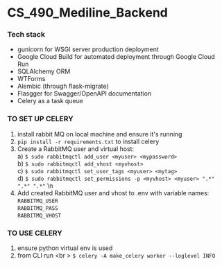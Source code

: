 # CS_490_Mediline_Backend

### Tech stack
- gunicorn for WSGI server production deployment
- Google Cloud Build for automated deployment through Google Cloud Run
- SQLAlchemy ORM
- WTForms
- Alembic (through flask-migrate)
- Flasgger for Swagger/OpenAPI documentation
- Celery as a task queue
### TO SET UP CELERY
1) install rabbit MQ on local machine and ensure it's running
2) `pip install -r requirements.txt` to install celery
3) Create a RabbitMQ user and virtual host: <br />
  a) `$ sudo rabbitmqctl add_user <myuser> <mypassword>` <br />
  b) `$ sudo rabbitmqctl add_vhost <myvhost>` <br />
  c) `$ sudo rabbitmqctl set_user_tags <myuser> <mytag>` <br />
  d) `$ sudo rabbitmqctl set_permissions -p <myvhost> <myuser> ".*" ".*" ".*"` \n
4) Add created RabbitMQ user and vhost to .env with variable names: <br />
  `RABBITMQ_USER` <br />
  `RABBITMQ_PASS` <br />
  `RABBITMQ_VHOST` <br />

### TO USE CELERY
1) ensure python virtual env is used
2) from CLI run
<br \>
`$ celery -A make_celery worker --loglevel INFO`
